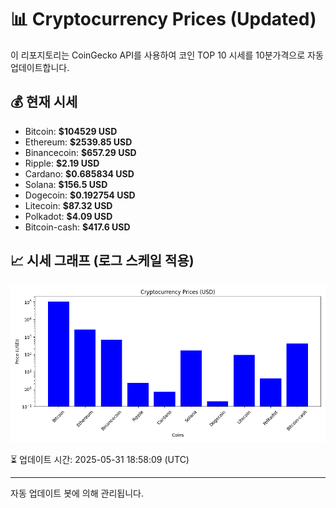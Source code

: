 
# 📊 Cryptocurrency Prices (Updated)

이 리포지토리는 CoinGecko API를 사용하여 코인 TOP 10 시세를 10분가격으로 자동 업데이트합니다.

## 💰 현재 시세
- Bitcoin: **$104529 USD**
- Ethereum: **$2539.85 USD**
- Binancecoin: **$657.29 USD**
- Ripple: **$2.19 USD**
- Cardano: **$0.685834 USD**
- Solana: **$156.5 USD**
- Dogecoin: **$0.192754 USD**
- Litecoin: **$87.32 USD**
- Polkadot: **$4.09 USD**
- Bitcoin-cash: **$417.6 USD**

## 📈 시세 그래프 (로그 스케일 적용)
![Crypto Prices](crypto_prices.png)

⏳ 업데이트 시간: 2025-05-31 18:58:09 (UTC)

---
자동 업데이트 봇에 의해 관리됩니다.
